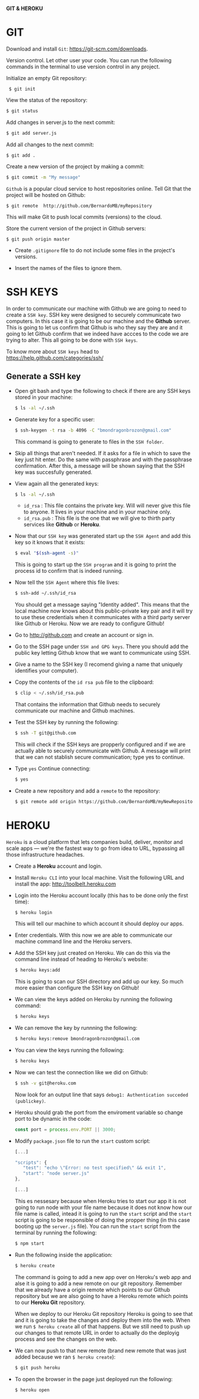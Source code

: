 #### GIT & HEROKU

# GIT

Download and install `Git`: <https://git-scm.com/downloads>.

Version control. Let other user your code. You can run the following commands in the terminal to use version control in any project.

Initialize an empty Git repository:
```bash
 $ git init
 ```

 View the status of the repository:
 ```bash
 $ git status
 ```

 Add changes in server.js to the next commit:
 ```bash
 $ git add server.js
 ```

Add all changes to the next commit:
```
$ git add .
```

Create a new version of the project by making a commit:
```bash
$ git commit -m "My message"
```

`Github` is a popular cloud service to host repositories online. Tell Git that the project will be hosted on Github:
```
$ git remote  http://github.com/BernardoMB/myRepository
```
This will make Git to push local commits (versions) to the cloud.

Store the current version of the project in Github servers:
```
$ git push origin master
``` 

- Create `.gitignore` file to do not include some files in the project's versions.
 
- Insert the names of the files to ignore them.

# SSH KEYS

In order to communicate our machine with Github we are going to need to create a `SSH key`. SSH key were designed to securely communicate two computers. In this case it is going to be our machine and the **Github** server. This is going to let us confirm that Github is who they say 
they are and it going to let Github confirm that we indeed have accces to the code we are trying to alter. This all going to be done with `SSH keys`.

To know more about `SSH keys` head to <https://help.github.com/categories/ssh/>

## Generate a SSH key

- Open git bash and type the following to check if there are any SSH keys stored in your machine:
   ```bash
   $ ls -al ~/.ssh
   ```

- Generate key for a specific user:
   ```bash
   $ ssh-keygen -t rsa -b 4096 -C "bmondragonbrozon@gmail.com"
   ```
   This command is going to generate to files in the `SSH folder`.

- Skip all things that aren't needed. If it asks for a file in which to save the key just hit enter. Do the same with passphrase and with the passphrase confirmation. After this, a message will be shown saying that the SSH key was succesfully generated. 

- View again all the generated keys:
   ```bash
   $ ls -al ~/.ssh
   ```
   
   - `id_rsa` : This file contains the private key. Will will never give this file to anyone. It lives in your machine and in your machine only.
   - <code>id_rsa.pub</code> : This file is the one that we will give to thirth party services like **Github** or **Heroku**.
 
- Now that our `SSH key` was generated start up the `SSH Agent` and add this key so it knows that it exists:
   ```bash
   $ eval "$(ssh-agent -s)"    
   ```
   This is going to start up the `SSH program` and it is going to print the process id to confirm that is indeed running.
 
- Now tell the `SSH Agent` where this file lives:
   ```bash
   $ ssh-add ~/.ssh/id_rsa
   ```
   You should get a message saying "Identity added". This means that the local machine now knows about this public-private key pair and it will try to use these credentials when it communicates with a third party server like Github or Heroku. Now we are ready to configure Github!

- Go to <http://github.com> and create an account or sign in.

- Go to the SSH page under <code>SSH and GPG keys</code>. There you should add the public key letting Github know that we want to communicate using SSH.

- Give a name to the SSH key (I recomend giving a name that uniquely identifies your computer).

- Copy the contents of the `id rsa pub` file to the clipboard: 
   ```bash
   $ clip < ~/.ssh/id_rsa.pub
   ```
   That contains the information that Github needs to securely communicate our machine and Github machines.
    
- Test the SSH key by running the following:
   ```bash
   $ ssh -T git@github.com
   ```
   This will check if the SSH keys are propperly configured and if we are actually able to securely communicate with Github. A message will print that we can not stablish secure communication; type yes to continue.

- Type `yes` Continue connecting: 
   ```bash
   $ yes
   ```

- Create a new repository and add a `remote` to the repository: 
   ```bash
   $ git remote add origin https://github.com/BernardoMB/myNewRepository.git
   ```

# HEROKU

`Heroku` is a cloud platform that lets companies build, deliver, monitor and scale apps — we're the fastest way to go from idea to URL, bypassing all those infrastructure headaches.

- Create a **Heroku** account and login.
 
- Install `Heroku CLI` into your local machine. Visit the following URL and install the app: <http://toolbelt.heroku.com>
 
- Login into the Heroku account locally (this has to be done only the first time):
   ```bash
   $ heroku login
   ```
   This will tell our machine to which account it should deploy our apps.

- Enter credentials. With this now we are able to communicate our machine command line and the Heroku servers.

- Add the SSH key just created on Heroku. We can do this via the command line instead of heading to Heroku's website:
   ```bash
   $ heroku keys:add
   ```
   This is going to scan our SSH directory and add up our key. So much more easier than configure the SSH key on Github!
 
- We can view the keys added on Heroku by running the following command:
   ```bash
   $ heroku keys
   ```

- We can remove the key by runnning the following:
   ```bash
   $ heroku keys:remove bmondragonbrozon@gmail.com
   ```

- You can view the keys running the following:
   ```bash
   $ heroku keys
   ```
 
- Now we can test the connection like we did on Github:
   ```bash
   $ ssh -v git@heroku.com
   ```
   Now look for an output line that says `debug1: Authentication succeded (publickey)`.

- Heroku should grab the port from the enviroment variable so change port to be dynamic in the code:
   ```javascript
   const port = process.env.PORT || 3000;
   ```

- Modify `package.json` file to run the `start` custom script:
   ```javascript
   [...]

   "scripts": {
      "test": "echo \"Error: no test specified\" && exit 1",
      "start": "node server.js"
   },
   
   [...]
   ```
   
   This es nessesary because when Heroku tries to start our app it is not going to run node with your file name because it does not know how our file name is called, intead it is going to run the `start` script and the `start` script is going to be responsible of doing the propper thing (in this case booting up the `server.js` file). You can run the `start` script from the terminal by running the following: 
   ```bash
   $ npm start
   ```

- Run the following inside the application:
   ```bash 
   $ heroku create
   ```
   The command is going to add a new app over on Heroku's web app and alse it is going to add a new remote on our git repository. Remember that we already have a origin remote which points to our Github repository but we are also going to have a Heroku remote which points to our **Heroku Git** repository. 
    
   When we deploy to our Heroku Git repository Heroku is going to see that and it is going to take the changes and deploy them into the web. When we run `$ heroku create` all of that happens. But we still need to push up our changes to that remote URL in order to actually do the deployig process and see the changes on the web.

- We can now push to that new remote (brand new remote that was just added because we ran `$ heroku create`): 
   ```bash
   $ git push heroku
   ```

- To open the browser in the page just deployed run the following:
   ```bash
   $ heroku open
   ```
